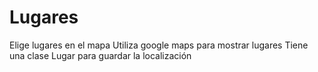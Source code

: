 # Lugares
Elige lugares en el mapa
Utiliza google maps para mostrar lugares
Tiene una clase Lugar para guardar la localización
